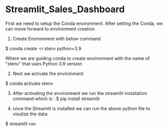 # Streamlit_Sales_Dashboard

First we need to setup the Conda environment. After setting the Conda, we can move forward to environment creation
1) Create Environment with below command 

$ conda create -n stenv python=3.9

Where we are guiding conda to create environment with the name of "stenv" that uses Python 3.9 version

2) Next we activate the environment

$ conda activate stenv


3) After activating the environment we run the streamlit installation command which is :
$ pip install streamlit

4) once the Streamlit is installed we can run the above python file to visulize the data:

$ streamlit run <python filename>
